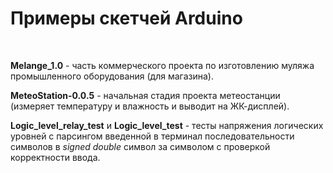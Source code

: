# Примеры скетчей Arduino
<br>

**Melange_1.0** - часть коммерческого проекта по изготовлению муляжа промышленного оборудования (для магазина).

**MeteoStation-0.0.5** - начальная стадия проекта метеостанции (измеряет температуру и влажность и выводит на ЖК-дисплей).

**Logic_level_relay_test** и **Logic_level_test** - тесты напряжения логических уровней с парсингом введенной в терминал последовательности символов в *signed double* символ за символом с проверкой корректности ввода.

